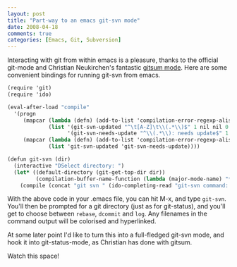 ```yaml
---
layout: post
title: "Part-way to an emacs git-svn mode"
date: 2008-04-18
comments: true
categories: [Emacs, Git, Subversion]
---
```


Interacting with git from within emacs is a pleasure, thanks to the
official git-mode and Christian Neukirchen's fantastic
[gitsum mode](http://chneukirchen.org/blog/archive/2008/02/introducing-gitsum.html).
Here are some convenient bindings for running git-svn from emacs.

<!--more-->

```scheme
(require 'git)
(require 'ido)

(eval-after-load "compile"
  '(progn
     (mapcar (lambda (defn) (add-to-list 'compilation-error-regexp-alist-alist defn))
             (list '(git-svn-updated "^\t[A-Z]\t\\(.*\\)$" 1 nil nil 0 1)
                   '(git-svn-needs-update "^\\(.*\\): needs update$" 1 nil nil 2 1)))
     (mapcar (lambda (defn) (add-to-list 'compilation-error-regexp-alist defn))
             (list 'git-svn-updated 'git-svn-needs-update))))

(defun git-svn (dir)
  (interactive "DSelect directory: ")
  (let* ((default-directory (git-get-top-dir dir))
         (compilation-buffer-name-function (lambda (major-mode-name) "*git-svn*")))
    (compile (concat "git svn " (ido-completing-read "git-svn command: " (list "rebase" "dcommit" "log") nil t)))))
```

With the above code in your .emacs file, you can hit M-x, and type
`git-svn`.  You'll then be prompted for a git directory (just as for
git-status), and you'll get to choose between `rebase`, `dcommit` and
`log`.  Any filenames in the command output will be colorised and
hyperlinked.

At some later point I'd like to turn this into a full-fledged git-svn
mode, and hook it into git-status-mode, as Christian has done with
gitsum.

Watch this space!
